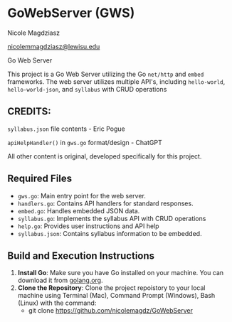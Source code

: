 # GoWebServer (GWS)

Nicole Magdziasz

nicolemmagdziasz@lewisu.edu

Go Web Server

This project is a Go Web Server utilizing the Go `net/http` and `embed` frameworks.
The web server utilizes multiple API's, including `hello-world`, `hello-world-json`,
and `syllabus` with CRUD operations

## CREDITS:
`syllabus.json` file contents - Eric Pogue

`apiHelpHandler()` in `gws.go` format/design - ChatGPT

All other content is original, developed specifically for this project.

## Required Files
- `gws.go`: Main entry point for the web server.
- `handlers.go`: Contains API handlers for standard responses.
- `embed.go`: Handles embedded JSON data.
- `syllabus.go`: Implements the syllabus API with CRUD operations
- `help.go`: Provides user instructions and API help
- `syllabus.json`: Contains syllabus information to be embedded.

## Build and Execution Instructions
1. **Install Go**: Make sure you have Go installed on your machine. You can download it from [golang.org](https://golang.org/dl).
2. **Clone the Repository**: Clone the project repoistory to your local machine using Terminal (Mac), Command Prompt (Windows), Bash (Linux) with the command:
    - git clone https://github.com/nicolemagdz/GoWebServer